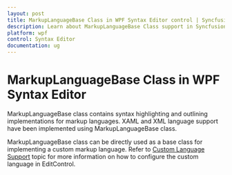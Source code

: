```yaml
---
layout: post
title: MarkupLanguageBase Class in WPF Syntax Editor control | Syncfusion
description: Learn about MarkupLanguageBase Class support in Syncfusion Essential Studio WPF Syntax Editor control, its elements and more.
platform: wpf
control: Syntax Editor
documentation: ug
---
```


# MarkupLanguageBase Class in WPF Syntax Editor

MarkupLanguageBase class contains syntax highlighting and outlining implementations for markup languages. XAML and XML language support have been implemented using MarkupLanguageBase class.

MarkupLanguageBase class can be directly used as a base class for implementing a custom markup language. Refer to [Custom Language Support](https://help.syncfusion.com/wpf/syntaxeditor/language-support/custom-language-support) topic for more information on how to configure the custom language in EditControl.

